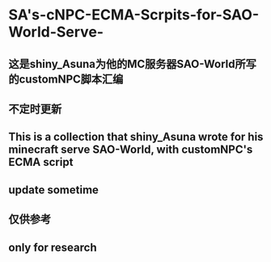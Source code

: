 # SA's-cNPC-ECMA-Scrpits-for-SAO-World-Serve-
## 这是shiny_Asuna为他的MC服务器SAO-World所写的customNPC脚本汇编
## 不定时更新
## This is a collection that shiny_Asuna wrote for his minecraft serve SAO-World, with customNPC's ECMA script
## update sometime
## 仅供参考
## only for research
